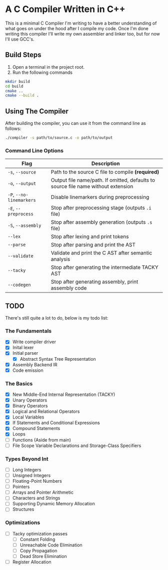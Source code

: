 # A C Compiler Written in C++
This is a minimal C Compiler I'm writing to have a better understanding of what goes on under the hood after I compile my code. Once I'm done writing this compiler I'll write my own assembler and linker too, but for now I'll use GCC's.

## Build Steps
1. Open a terminal in the project root.
2. Run the following commands
```bash
mkdir build
cd build
cmake ..
cmake --build .
```

## Using The Compiler
After building the compiler, you can use it from the command line as follows:

```bash
./compiler -s path/to/source.c -o path/to/output
```

### Command Line Options
| Flag                     | Description                                                                       |
| ------------------------ | --------------------------------------------------------------------------------- |
| `-s`, `--source`         | Path to the source C file to compile **(required)**                               |
| `-o`, `--output`         | Output file name/path. If omitted, defaults to source file name without extension |
| `-P`, `--no-linemarkers` | Disable linemarkers during preprocessing                                          |
| `-E`, `--preprocess`     | Stop after preprocessing stage (outputs `.i` file)                                |
| `-S`, `--assembly`       | Stop after assembly generation (outputs `.s` file)                                |
| `--lex`                  | Stop after lexing and print tokens                                                |
| `--parse`                | Stop after parsing and print the AST                                              |
| `--validate`             | Validate and print the C AST after semantic analysis                              |
| `--tacky`                | Stop after generating the intermediate TACKY AST                                  |
| `--codegen`              | Stop after generating assembly, print assembly code                               |

## TODO
There's still quite a lot to do, below is my todo list:

### The Fundamentals
- [x] Write compiler driver
- [x] Inital lexer
- [x] Initial parser
    - [x] Abstract Syntax Tree Representation
- [x] Assembly Backend IR
- [x] Code emission

### The Basics
- [x] New Middle-End Internal Representation (TACKY)
- [x] Unary Operators
- [x] Binary Operators
- [x] Logical and Relational Operators
- [x] Local Variables
- [x] If Statements and Conditional Expressions
- [x] Compound Statements
- [x] Loops
- [ ] Functions (Aside from main)
- [ ] File Scope Variable Declarations and Storage-Class Specifiers

### Types Beyond Int
- [ ] Long Integers
- [ ] Unsigned Integers
- [ ] Floating-Point Numbers
- [ ] Pointers
- [ ] Arrays and Pointer Arithmetic
- [ ] Characters and Strings
- [ ] Supporting Dynamic Memory Allocation
- [ ] Structures

### Optimizations
- [ ] Tacky optimization passes
    - [ ] Constant Folding
    - [ ] Unreachable Code Elimination
    - [ ] Copy Propagation
    - [ ] Dead Store Elimination
- [ ] Register Allocation